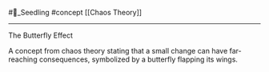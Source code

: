 #🌱_Seedling 
#concept
[[Chaos Theory]]

---

The Butterfly Effect

A concept from chaos theory stating that a small change can have far-reaching consequences, symbolized by a butterfly flapping its wings.